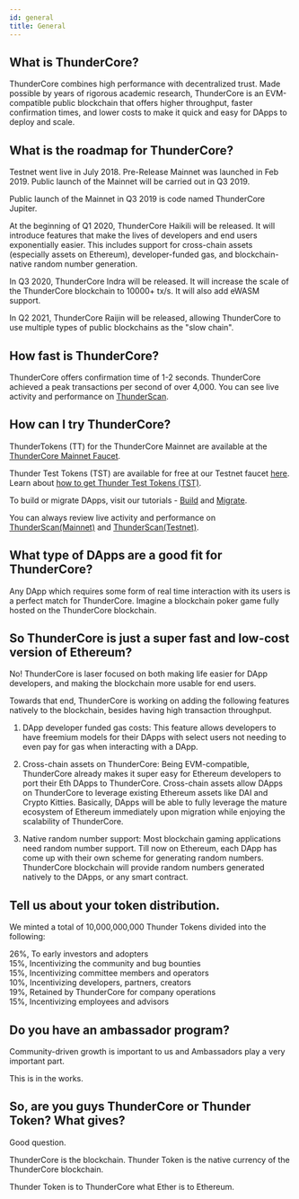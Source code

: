 ```yaml
---
id: general
title: General
---
```


## What is ThunderCore?
ThunderCore combines high performance with decentralized trust. Made possible by years of rigorous academic research, ThunderCore is an EVM-compatible public blockchain that offers higher throughput, faster confirmation times, and lower costs to make it quick and easy for DApps to deploy and scale.

## What is the roadmap for ThunderCore? 
Testnet went live in July 2018. Pre-Release Mainnet was launched in Feb 2019. Public launch of the Mainnet will be carried out in Q3 2019.

Public launch of the Mainnet in Q3 2019 is code named ThunderCore Jupiter.

At the beginning of Q1 2020, ThunderCore Haikili will be released. It will introduce features that make the lives of developers and end users exponentially easier. This includes support for cross-chain assets (especially assets on Ethereum), developer-funded gas, and blockchain-native random number generation.

In Q3 2020, ThunderCore Indra will be released. It will increase the scale of the ThunderCore blockchain to 10000+ tx/s. It will also add eWASM support.

In Q2 2021, ThunderCore Raijin will be released, allowing ThunderCore to use multiple types of public blockchains as the "slow chain".

## How fast is ThunderCore? 
ThunderCore offers confirmation time of 1-2 seconds. ThunderCore achieved a peak transactions per second of over 4,000. You can see live activity and performance on [ThunderScan](https://scan.thundercore.com).

## How can I try ThunderCore?
ThunderTokens (TT) for the ThunderCore Mainnet are available at the [ThunderCore Mainnet Faucet](https://faucet.thundercore.com).

Thunder Test Tokens (TST) are available for free at our Testnet faucet [here](https://faucet-testnet.thundercore.com/). Learn about [how to get Thunder Test Tokens (TST)](support-center/get-tokens/get-tokens.md).

To build or migrate DApps, visit our tutorials - [Build](dev-portal/develop-on-thundercore/deploy-your-own-game.md) and [Migrate](dev-portal/develop-on-thundercore/migrate-to-thunder.md).

You can always review live activity and performance on [ThunderScan(Mainnet)](https://scan.thundercore.com) and [ThunderScan(Testnet)](https://scan-testnet.thundercore.com).

## What type of DApps are a good fit for ThunderCore?
Any DApp which requires some form of real time interaction with its users is a perfect match for ThunderCore. Imagine a blockchain poker game fully hosted on the ThunderCore blockchain.

## So ThunderCore is just a super fast and low-cost version of Ethereum?
No! ThunderCore is laser focused on both making life easier for DApp developers, and making the blockchain more usable for end users.

Towards that end, ThunderCore is working on adding the following features natively to the blockchain, besides having high transaction throughput.

1) DApp developer funded gas costs: This feature allows developers to have freemium models for their DApps with select users not needing to even pay for gas when interacting with a DApp.

2) Cross-chain assets on ThunderCore: Being EVM-compatible, ThunderCore already makes it super easy for Ethereum developers to port their Eth DApps to ThunderCore. Cross-chain assets allow DApps on ThunderCore to leverage existing Ethereum assets like DAI and Crypto Kitties. Basically, DApps will be able to fully leverage the mature ecosystem of Ethereum immediately upon migration while enjoying the scalability of ThunderCore.

3) Native random number support: Most blockchain gaming applications need random number support. Till now on Ethereum, each DApp has come up with their own scheme for generating random numbers. ThunderCore blockchain will provide random numbers generated natively to the DApps, or any smart contract.

## Tell us about your token distribution.
We minted a total of 10,000,000,000 Thunder Tokens divided into the following:

26%, To early investors and adopters<br>
15%, Incentivizing the community and bug bounties<br>
15%, Incentivizing committee members and operators<br>
10%, Incentivizing developers, partners, creators<br>
19%, Retained by ThunderCore for company operations<br>
15%, Incentivizing employees and advisors

## Do you have an ambassador program?
Community-driven growth is important to us and Ambassadors play a very important part.

This is in the works.

## So, are you guys ThunderCore or Thunder Token? What gives?
Good question.

ThunderCore is the blockchain. Thunder Token is the native currency of the ThunderCore blockchain.

Thunder Token is to ThunderCore what Ether is to Ethereum.
